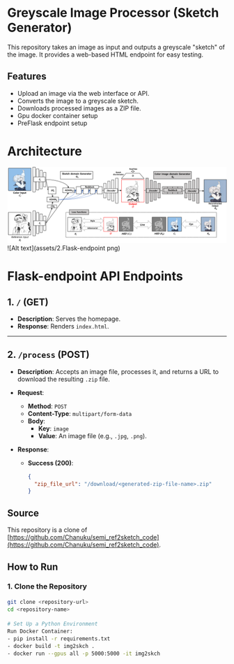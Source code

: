 # Greyscale Image Processor (Sketch Generator)

This repository takes an image as input and outputs a greyscale "sketch" of the image. It provides a web-based HTML endpoint for easy testing.

## Features
- Upload an image via the web interface or API.
- Converts the image to a greyscale sketch.
- Downloads processed images as a ZIP file.
- Gpu docker container setup
- PreFlask endpoint setup

# Architecture
![Alt text](assets/1.png)
![Alt text](assets/2.Flask-endpoint png)

# Flask-endpoint API Endpoints

## 1. `/` (GET)
- **Description**: Serves the homepage.
- **Response**: Renders `index.html`.

---

## 2. `/process` (POST)
- **Description**: Accepts an image file, processes it, and returns a URL to download the resulting `.zip` file.
- **Request**:
  - **Method**: `POST`
  - **Content-Type**: `multipart/form-data`
  - **Body**: 
    - **Key**: `image`
    - **Value**: An image file (e.g., `.jpg`, `.png`).

- **Response**:
  - **Success (200)**:
    ```json
    {
      "zip_file_url": "/download/<generated-zip-file-name>.zip"
    }

## Source
This repository is a clone of [https://github.com/Chanuku/semi_ref2sketch_code](https://github.com/Chanuku/semi_ref2sketch_code).


## How to Run

### 1. Clone the Repository
```bash
git clone <repository-url>
cd <repository-name>

# Set Up a Python Environment
Run Docker Container:
- pip install -r requirements.txt
- docker build -t img2skch .
- docker run --gpus all -p 5000:5000 -it img2skch
